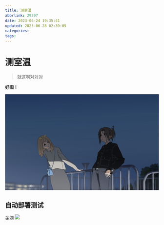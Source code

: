 ```yaml
---
title: 测室温
abbrlink: 29597
date: 2023-06-24 19:35:41
updated: 2023-06-28 02:39:05
categories:
tags:
---
```

# 测室温

> 就这啊对对对


**好图！**

![](../images/beauty/QQ图片20221210194333.png)

## 自动部署测试
芜湖
![](../images/beauty/108267453.png)
